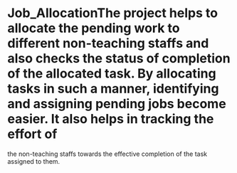 # Job_AllocationThe project helps to allocate the pending work to different non-teaching staffs and also checks the status of completion of the allocated task. By allocating tasks in such a manner, identifying and assigning pending jobs become easier. It also helps in tracking the effort of
the non-teaching staffs towards the effective completion of the task assigned to them.
